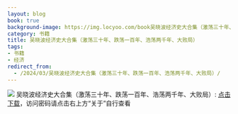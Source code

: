 ```yaml
---
layout: blog
book: true
background-image: https://img.locyoo.com/book吴晓波经济史大合集（激荡三十年、跌荡一百年、浩荡两千年、大败局）.jpg
category: 书籍
title: 吴晓波经济史大合集（激荡三十年、跌荡一百年、浩荡两千年、大败局）
tags:
- 书籍
- 经济
redirect_from:
  - /2024/03/吴晓波经济史大合集（激荡三十年、跌荡一百年、浩荡两千年、大败局）/
---
```

![](https://img.locyoo.com/book吴晓波经济史大合集（激荡三十年、跌荡一百年、浩荡两千年、大败局）.jpg)
吴晓波经济史大合集（激荡三十年、跌荡一百年、浩荡两千年、大败局）: <a name = "ref1" href="https://089m.com/f/50983618-1314484355-856e42?p=3619">点击下载</a>，访问密码请点击右上方“关于”自行查看